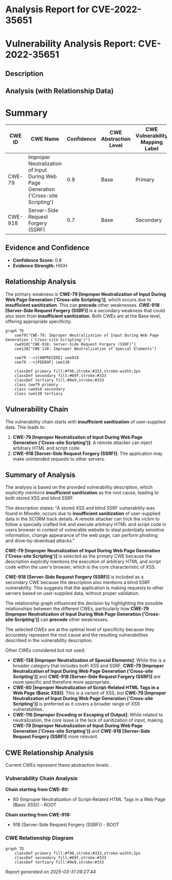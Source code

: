 # Analysis Report for CVE-2022-35651

# Vulnerability Analysis Report: CVE-2022-35651

## Description



## Analysis (with Relationship Data)

# Summary
| CWE ID | CWE Name | Confidence | CWE Abstraction Level | CWE Vulnerability Mapping Label | CWE-Vulnerability Mapping Notes |
|---|---|---|---|---|---|
| CWE-79 | Improper Neutralization of Input During Web Page Generation ('Cross-site Scripting') | 0.9 | Base | Primary | Allowed |
| CWE-918 | Server-Side Request Forgery (SSRF) | 0.7 | Base | Secondary | Allowed |

## Evidence and Confidence

*   **Confidence Score:** 0.8
*   **Evidence Strength:** HIGH

## Relationship Analysis
The primary weakness is **CWE-79 [Improper Neutralization of Input During Web Page Generation ('Cross-site Scripting')]**, which occurs due to **insufficient sanitization**. This can **precede** other weaknesses. **CWE-918 [Server-Side Request Forgery (SSRF)]** is a secondary weakness that could also stem from **insufficient sanitization**. Both CWEs are at the Base level, offering appropriate specificity.

```mermaid
graph TD
    cwe79["CWE-79: Improper Neutralization of Input During Web Page Generation ('Cross-site Scripting')"]
    cwe918["CWE-918: Server-Side Request Forgery (SSRF)"]
    cwe138["CWE-138: Improper Neutralization of Special Elements"]

    cwe79 -->|CANPRECEDE| cwe918
    cwe79 -->|PEEROF| cwe138

    classDef primary fill:#f96,stroke:#333,stroke-width:2px
    classDef secondary fill:#69f,stroke:#333
    classDef tertiary fill:#9e9,stroke:#333
    class cwe79 primary
    class cwe918 secondary
    class cwe138 tertiary
```

## Vulnerability Chain
The vulnerability chain starts with **insufficient sanitization** of user-supplied data. This leads to:
1.  **CWE-79 [Improper Neutralization of Input During Web Page Generation ('Cross-site Scripting')]**: A remote attacker can inject arbitrary HTML and script code.
2.  **CWE-918 [Server-Side Request Forgery (SSRF)]**: The application may make unintended requests to other servers.

## Summary of Analysis
The analysis is based on the provided vulnerability description, which explicitly mentions **insufficient sanitization** as the root cause, leading to both stored XSS and blind SSRF.

The description states: "A stored XSS and blind SSRF vulnerability was found in Moodle, occurs due to **insufficient sanitization** of user-supplied data in the SCORM track details. A remote attacker can trick the victim to follow a specially crafted link and execute arbitrary HTML and script code in users browser in context of vulnerable website to steal potentially sensitive information, change appearance of the web page, can perform phishing and drive-by-download attacks."

**CWE-79 [Improper Neutralization of Input During Web Page Generation ('Cross-site Scripting')]** is selected as the primary CWE because the description explicitly mentions the execution of arbitrary HTML and script code within the user's browser, which is the core characteristic of XSS.

**CWE-918 [Server-Side Request Forgery (SSRF)]** is included as a secondary CWE because the description also mentions a blind SSRF vulnerability. This suggests that the application is making requests to other servers based on user-supplied data, without proper validation.

The relationship graph influenced the decision by highlighting the possible relationships between the different CWEs, particularly how **CWE-79 [Improper Neutralization of Input During Web Page Generation ('Cross-site Scripting')]** can **precede** other weaknesses.

The selected CWEs are at the optimal level of specificity because they accurately represent the root cause and the resulting vulnerabilities described in the vulnerability description.

Other CWEs considered but not used:

*   **CWE-138 [Improper Neutralization of Special Elements]**: While this is a broader category that includes both XSS and SSRF, **CWE-79 [Improper Neutralization of Input During Web Page Generation ('Cross-site Scripting')]** and **CWE-918 [Server-Side Request Forgery (SSRF)]** are more specific and therefore more appropriate.
*   **CWE-80 [Improper Neutralization of Script-Related HTML Tags in a Web Page (Basic XSS)]**: This is a variant of XSS, but **CWE-79 [Improper Neutralization of Input During Web Page Generation ('Cross-site Scripting')]** is preferred as it covers a broader range of XSS vulnerabilities.
*   **CWE-116 [Improper Encoding or Escaping of Output]**: While related to neutralization, the core issue is the lack of sanitization of input, making **CWE-79 [Improper Neutralization of Input During Web Page Generation ('Cross-site Scripting')]** and **CWE-918 [Server-Side Request Forgery (SSRF)]** more relevant.


## CWE Relationship Analysis

Current CWEs represent these abstraction levels: .


### Vulnerability Chain Analysis

**Chain starting from CWE-80:**
- 80 (Improper Neutralization of Script-Related HTML Tags in a Web Page (Basic XSS)) - ROOT


**Chain starting from CWE-918:**
- 918 (Server-Side Request Forgery (SSRF)) - ROOT



### CWE Relationship Diagram

```mermaid
graph TD
    classDef primary fill:#f96,stroke:#333,stroke-width:2px
    classDef secondary fill:#69f,stroke:#333
    classDef tertiary fill:#9e9,stroke:#333
```



*Report generated on 2025-03-31 09:27:44*
